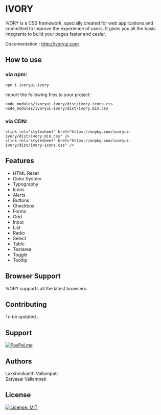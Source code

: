 # IVORY

IVORY is a CSS framework, specially created for web applications and committed to improve the experience of users. It gives you all the basic integrants to build your pages faster and easier.

Documentation : http://ivoryui.com

## How to use

### via npm:

```shell
npm i ivoryui-ivory
```

import the following files to your project:
```shell
node_modules/ivoryui-ivory/dist/ivory-icons.css
node_modules/ivoryui-ivory/dist/ivory.min.css
```

### via CDN:

```shell
<link rel="stylesheet" href="https://unpkg.com/ivoryui-ivory/dist/ivory.min.css" />
<link rel="stylesheet" href="https://unpkg.com/ivoryui-ivory/dist/ivory-icons.css" />
```

## Features

- HTML Reset
- Color System
- Typography
- Icons
- Alerts
- Buttons
- Checkbox
- Forms
- Grid
- Input
- List
- Radio
- Select
- Table
- Textarea
- Toggle
- Tooltip

## Browser Support

IVORY supports all the latest browsers.

## Contributing

To be updated...


## Support

[![PayPal.me](https://img.shields.io/badge/paypal-donate-119fde.svg)](https://www.paypal.me/LakshmikanthV)


## Authors

Lakshmikanth Vallampati<br/>
Satyasai Vallampati

## License

[![License: MIT](https://img.shields.io/badge/License-MIT-blue.svg)](https://opensource.org/licenses/MIT)

